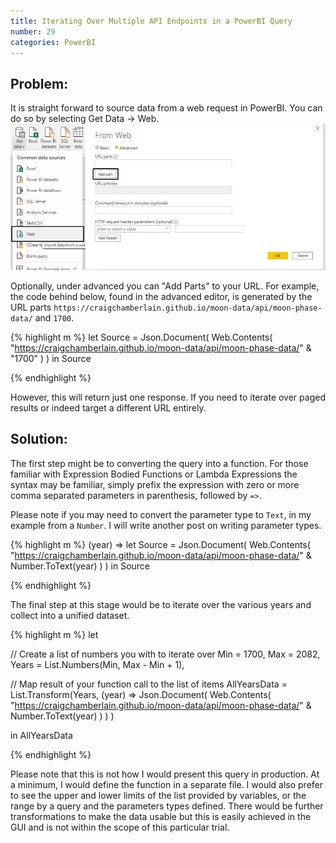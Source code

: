 ```yaml
---
title: Iterating Over Multiple API Endpoints in a PowerBI Query
number: 29
categories: PowerBI
---
```


## Problem:
It is straight forward to source data from a web request in PowerBI.  You can do so by selecting Get Data -> Web.
 ![GUI](/assets/images/29/gui.jpg)

Optionally, under advanced you can "Add Parts" to your URL.  For example, the code behind below, found in the advanced editor, is generated by the URL parts ````https://craigchamberlain.github.io/moon-data/api/moon-phase-data/```` and ````1700````.

{% highlight m %}
let
  Source = Json.Document(
    Web.Contents(
      "https://craigchamberlain.github.io/moon-data/api/moon-phase-data/" & 
      "1700"
    )
  )
in
  Source

{% endhighlight %}

However, this will return just one response.  If you need to iterate over paged results or indeed target a different URL entirely.


## Solution:

The first step might be to converting the query into a function.  For those familiar with Expression Bodied Functions or Lambda Expressions the syntax may be familiar, simply prefix the expression with zero or more comma separated parameters in parenthesis, followed by ````=>````.  

Please note if you may need to convert the parameter type to ````Text````, in my example from a ````Number````.  I will write another post on writing parameter types.

{% highlight m %}
(year) =>
let
  Source = Json.Document(
    Web.Contents(
     "https://craigchamberlain.github.io/moon-data/api/moon-phase-data/" & 
      Number.ToText(year)
    )
  )
in
  Source

{% endhighlight %}

The final step at this stage would be to iterate over the various years and collect into a unified dataset.

{% highlight m %}
let

  // Create a list of numbers you with to iterate over
  Min = 1700,
  Max = 2082,
  Years = List.Numbers(Min, Max - Min + 1), 
   
  // Map result of your function call to the list of items
  AllYearsData = List.Transform(Years, (year) =>
    Json.Document(
      Web.Contents(
        "https://craigchamberlain.github.io/moon-data/api/moon-phase-data/" & 
        Number.ToText(year)
      )
    )
  )

in
    AllYearsData

{% endhighlight %}

Please note that this is not how I would present this query in production.  At a minimum, I would define the function in a separate file.  I would also prefer to see the upper and lower limits of the list provided by variables, or the range by a query and the parameters types defined.  There would be further transformations to make the data usable but this is easily achieved in the GUI and is not within the scope of this particular trial.